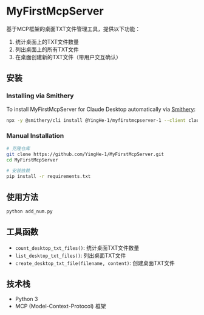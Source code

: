 # MyFirstMcpServer

基于MCP框架的桌面TXT文件管理工具，提供以下功能：

1. 统计桌面上的TXT文件数量
2. 列出桌面上的所有TXT文件
3. 在桌面创建新的TXT文件（带用户交互确认）

## 安装

### Installing via Smithery

To install MyFirstMcpServer for Claude Desktop automatically via [Smithery](https://smithery.ai/server/@YingHe-1/myfirstmcpserver-1):

```bash
npx -y @smithery/cli install @YingHe-1/myfirstmcpserver-1 --client claude
```

### Manual Installation

```bash
# 克隆仓库
git clone https://github.com/YingHe-1/MyFirstMcpServer.git
cd MyFirstMcpServer

# 安装依赖
pip install -r requirements.txt
```

## 使用方法

```bash
python add_num.py
```

## 工具函数

- `count_desktop_txt_files()`: 统计桌面TXT文件数量
- `list_desktop_txt_files()`: 列出桌面TXT文件
- `create_desktop_txt_file(filename, content)`: 创建桌面TXT文件

## 技术栈

- Python 3
- MCP (Model-Context-Protocol) 框架
